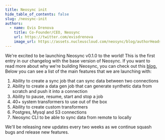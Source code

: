 ```yaml
---
title: Neosync init
hide_table_of_contents: false
slug: /neosync-init
authors:
  - name: Evis Drenova
    title: Co-Founder/CEO, Neosync
    url: https://twitter.com/evisdrenova
    image_url: https://assets.nucleuscloud.com/neosync/blog/authorHeadshots/evis.png
---
```


We're excited to be launching Neosync v0.1.0 to the world! This is the first entry in our changelog with the base version of Neosync. If you want to read more about why we're building Neosync, you can check out this [blog.](https://neosync.dev/blog/introducing-neosync) Below you can see a list of the main features that we are launching with:

1. Ability to create a sync job that can sync data between two connections
2. Ability to create a data gen job that can generate synthetic data from scratch and push it into a connection
3. Ability to pause, resume, start and stop a job
4. 40+ system transformers to use out of the box
5. Ability to create custom transformers
6. Postgres, Mysql and S3 connections
7. Neosync CLI to be able to sync data from remote to locally

We'll be releasing new updates every two weeks as we continue squash bugs and release new features.
